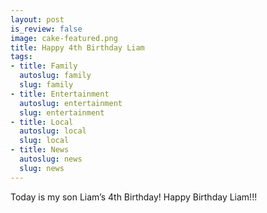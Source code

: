 ```yaml
--- 
layout: post
is_review: false
image: cake-featured.png
title: Happy 4th Birthday Liam
tags: 
- title: Family
  autoslug: family
  slug: family
- title: Entertainment
  autoslug: entertainment
  slug: entertainment
- title: Local
  autoslug: local
  slug: local
- title: News
  autoslug: news
  slug: news
---
```

Today is my son Liam’s 4th Birthday! Happy Birthday Liam!!!
